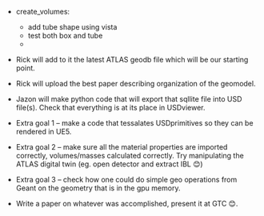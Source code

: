 
* create_volumes:
  * add tube shape using vista
  * test both box and tube
  *

* Rick will  add to it the latest ATLAS geodb file which will be our starting point.
* Rick will upload the best paper describing organization of the geomodel.
* Jazon will make python code that will export that sqllite file into USD file(s). Check that everything is at its place in USDviewer.
* Extra goal 1 – make a code that tessalates USDprimitives so they can be rendered in UE5.
* Extra goal 2 – make sure all the material properties are imported correctly, volumes/masses calculated correctly. Try manipulating the ATLAS digital twin (eg. open detector and extract IBL 😊)
* Extra goal 3 – check how one could do simple geo operations from Geant on the geometry that is in the gpu memory.
* Write a paper on whatever was accomplished, present it at GTC 😊.
